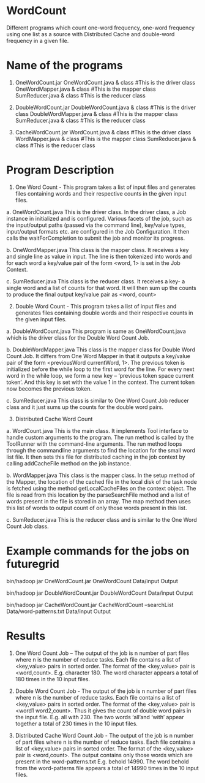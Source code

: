 # WordCount
Different programs which count one-word frequency, one-word frequency using one list as a source with Distributed Cache and double-word frequency in a given file.

# Name of the programs
1. OneWordCount.jar
OneWordCount.java & class #This is the driver class
OneWordMapper.java & class #This is the mapper class
SumReducer.java & class #This is the reducer class

2. DoubleWordCount.jar
DoubleWordCount.java & class #This is the driver class
DoubleWordMapper.java & class #This is the mapper class
SumReducer.java & class #This is the reducer class

3. CacheWordCount.jar
WordCount.java & class #This is the driver class
WordMapper.java & class #This is the mapper class
SumReducer.java & class #This is the reducer class

# Program Description
1. One Word Count - This program takes a list of input files and generates files containing words and their respective counts in the given input files.

a. OneWordCount.java
This is the driver class.
In the driver class, a Job instance in initialized and is configured. Various facets of the job, such as the input/output paths (passed via the command line), key/value types, input/output formats etc. are configured in the Job Configuration. It then calls the waitForCompletion to submit the job and monitor its progress.

b. OneWordMapper.java
This class is the mapper class. It receives a key and single line as value in input. The line is then tokenized into words and for each word a key/value pair of the form <word, 1> is set in the Job Context.

c. SumReducer.java
This class is the reducer class. It receives a key- a single word and a list of counts for that word. It will then sum up the counts to produce the final output key/value pair as <word, count>

2. Double Word Count - This program takes a list of input files and generates files containing double words and their respective counts in the given input files.

a. DoubleWordCount.java
This program is same as OneWordCount.java which is the driver class for the Double Word Count Job.

b. DoubleWordMapper.java
This class is the mapper class for Double Word Count Job. It differs from One Word Mapper in that it outputs a key/value pair of the form <previousWord currentWord, 1>.
The previous token is initialized before the while loop to the first word for the line.
For every next word in the while loop, we form a new key – ‘previous token space current token’. And this key is set with the value 1 in the context. The current token now becomes the previous token.

c. SumReducer.java
This class is similar to One Word Count Job reducer class and it just sums up the counts for the double word pairs.

3. Distributed Cache Word Count

a. WordCount.java
This is the main class. It implements Tool interface to handle custom arguments to the program. The run method is called by the ToolRunner with the command-line arguments. The run method loops through the commandline arguments to find the location for the small word list file. It then sets this file for distributed caching in the job context by calling addCacheFile method on the job instance. 

b. WordMapper.java
This class is the mapper class. In the setup method of the Mapper, the location of the cached file in the local disk of the task node is fetched using the method getLocalCacheFiles on the context object. The file is read from this location by the parseSearchFile method and a list of words present in the file is stored in an array.
The map method then uses this list of words to output count of only those words present in this list.

c. SumReducer.java
This is the reducer class and is similar to the One Word Count Job class.

# Example commands for the jobs on futuregrid
bin/hadoop jar OneWordCount.jar OneWordCount Data/input Output

bin/hadoop jar DoubleWordCount.jar DoubleWordCount Data/input Output

bin/hadoop jar CacheWordCount.jar CacheWordCount –searchList Data/word-patterns.txt Data/input Output

# Results
1. One Word Count Job – The output of the job is n number of part files where n is the number of reduce tasks. Each file contains a list of <key,value> pairs in sorted order.
The format of the <key,value> pair is <word,count>.
E.g. character 180. The word character appears a total of 180 times in the 10 input files.

2. Double Word Count Job - The output of the job is n number of part files where n is the number of reduce tasks. Each file contains a list of <key,value> pairs in sorted order.
The format of the <key,value> pair is <word1 word2,count>. Thus it gives the count of double word pairs in the input file.
E.g. all with 230. The two words ‘all’and ‘with’ appear together a total of 230 times in the 10 input files.

3. Distributed Cache Word Count Job - The output of the job is n number of part files where n is the number of reduce tasks. Each file contains a list of <key,value> pairs in sorted order.
The format of the <key,value> pair is <word,count>. The output contains only those words which are present in the word-patterns.txt
E.g. behold 14990. The word behold from the word-patterns file appears a total of 14990 times in the 10 input files.
